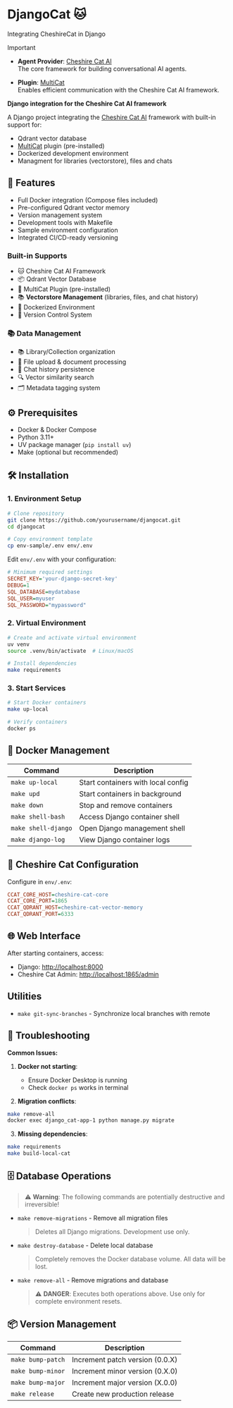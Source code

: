 # DjangoCat 🐱

Integrating CheshireCat in Django

> [!IMPORTANT]
>
> - **Agent Provider**: [Cheshire Cat AI](https://github.com/cheshire-cat-ai/core)  
>   The core framework for building conversational AI agents.
>
> - **Plugin**: [MultiCat](https://github.com/davidebizzocchi/multicat)  
>   Enables efficient communication with the Cheshire Cat AI framework.
>

**Django integration for the Cheshire Cat AI framework**

A Django project integrating the [Cheshire Cat AI](https://github.com/cheshire-cat-ai/core) framework with built-in support for:

- Qdrant vector database
- [MultiCat](https://github.com/davidebizzocchi/multicat) plugin (pre-installed)
- Dockerized development environment
- Managment for libraries (vectorstore), files and chats

## 🚀 Features

- Full Docker integration (Compose files included)
- Pre-configured Qdrant vector memory
- Version management system
- Development tools with Makefile
- Sample environment configuration
- Integrated CI/CD-ready versioning

### Built-in Supports

- 🐱 Cheshire Cat AI Framework
- 📦 Qdrant Vector Database
- 🤖 MultiCat Plugin (pre-installed)
- 📚 **Vectorstore Management** (libraries, files, and chat history)
- 🐳 Dockerized Environment
- 🔄 Version Control System

### 📚 Data Management

- 📚 Library/Collection organization
- 📁 File upload & document processing
- 💬 Chat history persistence
- 🔍 Vector similarity search
- 🗂️ Metadata tagging system

## ⚙️ Prerequisites

- Docker & Docker Compose
- Python 3.11+
- UV package manager (`pip install uv`)
- Make (optional but recommended)

## 🛠️ Installation

### 1. Environment Setup

```sh
# Clone repository
git clone https://github.com/yourusername/djangocat.git
cd djangocat

# Copy environment template
cp env-sample/.env env/.env
```

Edit `env/.env` with your configuration:

```ini
# Minimum required settings
SECRET_KEY='your-django-secret-key'
DEBUG=1
SQL_DATABASE=mydatabase
SQL_USER=myuser
SQL_PASSWORD="mypassword"
```

### 2. Virtual Environment

```sh
# Create and activate virtual environment
uv venv
source .venv/bin/activate  # Linux/macOS

# Install dependencies
make requirements
```

### 3. Start Services

```sh
# Start Docker containers
make up-local

# Verify containers
docker ps
```

## 🐳 Docker Management

| Command               | Description                                  |
|-----------------------|----------------------------------------------|
| `make up-local`       | Start containers with local config          |
| `make upd`            | Start containers in background              |
| `make down`           | Stop and remove containers                  |
| `make shell-bash`     | Access Django container shell               |
| `make shell-django`   | Open Django management shell                |
| `make django-log`     | View Django container logs                  |

## 🔄 Cheshire Cat Configuration

Configure in `env/.env`:

```ini
CCAT_CORE_HOST=cheshire-cat-core
CCAT_CORE_PORT=1865
CCAT_QDRANT_HOST=cheshire-cat-vector-memory
CCAT_QDRANT_PORT=6333
```

## 🌐 Web Interface

After starting containers, access:

- Django: <http://localhost:8000>
- Cheshire Cat Admin: <http://localhost:1865/admin>

## Utilities

- `make git-sync-branches` - Synchronize local branches with remote

## 🔧 Troubleshooting

**Common Issues:**

1. **Docker not starting**:
   - Ensure Docker Desktop is running
   - Check `docker ps` works in terminal

2. **Migration conflicts**:

```sh
make remove-all
docker exec django_cat-app-1 python manage.py migrate
```

3. **Missing dependencies**:

```sh
make requirements
make build-local-cat
```

## 🗄️ Database Operations

> ⚠️ **Warning**: The following commands are potentially destructive and irreversible!

- `make remove-migrations` - Remove all migration files
  > Deletes all Django migrations. Development use only.

- `make destroy-database` - Delete local database
  > Completely removes the Docker database volume. All data will be lost.

- `make remove-all` - Remove migrations and database
  > ⚠️ **DANGER**: Executes both operations above. Use only for complete environment resets.

## 📦 Version Management

| Command             | Description                      |
|---------------------|----------------------------------|
| `make bump-patch`   | Increment patch version (0.0.X)  |
| `make bump-minor`   | Increment minor version (0.X.0)  |
| `make bump-major`   | Increment major version (X.0.0)  |
| `make release`      | Create new production release    |
